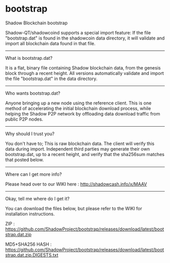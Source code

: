 # bootstrap
Shadow Blockchain bootstrap

Shadow-QT/shadowcoind supports a special import feature: If the file "bootstrap.dat" is found in the shadowcoin data directory, it will validate and import all blockchain data found in that file.

----------------------
What is bootstrap.dat?

It is a flat, binary file containing Shadow blockchain data, from the genesis block through a recent height.
All versions automatically validate and import the file "bootstrap.dat" in the data directory.

------------------------
Who wants bootstrap.dat?

Anyone bringing up a new node using the reference client.  This is one method of accelerating the initial blockchain download process, while helping the Shadow P2P network by offloading data download traffic from public P2P nodes.

-----------------------
Why should I trust you?

You don't have to; This is raw blockchain data.  The client will verify this data during import.
Independent third parties may generate their own bootstrap.dat, up to a recent height, and verify that the sha256sum matches that posted below.  

-----------------------
Where can I get more info?

Please head over to our WIKI here : http://shadowcash.info/x/MAAV

-----------------------
Okay, tell me where do I get it?

You can download the files below, but please refer to the WIKI for installation instructions.

ZIP : https://github.com/ShadowProject/bootstrap/releases/download/latest/bootstrap.dat.zip

MD5+SHA256 HASH : https://github.com/ShadowProject/bootstrap/releases/download/latest/bootstrap.dat.zip.DIGESTS.txt
